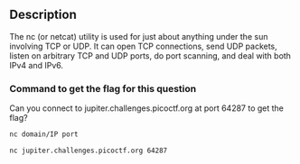 ## Description
The nc (or netcat) utility is used for just about anything under the sun involving TCP or UDP. It can open TCP connections, send UDP packets, listen on arbitrary TCP and UDP ports, do port scanning, and deal with both IPv4 and IPv6.

### **Command to get the flag for this question**
Can you connect to jupiter.challenges.picoctf.org at port 64287 to get the flag?

```bash
nc domain/IP port
```

```bash
nc jupiter.challenges.picoctf.org 64287
```
